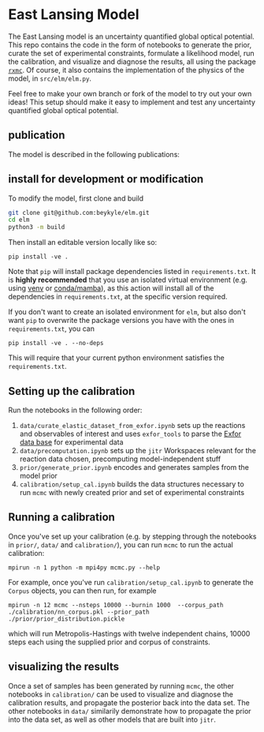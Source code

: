 # East Lansing Model
The East Lansing model is an uncertainty quantified global optical potential. This repo contains the code in the form of notebooks to generate the prior, curate the set of experimental constraints, formulate a likelihood model, run the calibration, and visualize and diagnose the results, all using the package [`rxmc`](https://github.com/beykyle/rxmc). Of course, it also contains the implementation of the physics of the model, in `src/elm/elm.py`.

Feel free to make your own branch or fork of the model to try out your own ideas! This setup should make it easy to implement and test any uncertainty quantified global optical potential.

## publication

The model is described in the following publications:

## install for development or modification

To modify the model, first clone and build
```bash
git clone git@github.com:beykyle/elm.git
cd elm
python3 -m build
```

Then install an editable version locally like so:

```
pip install -ve .
```

Note that `pip` will install package dependencies listed in `requirements.txt`. It is **highly recommended** that you use an isolated virtual environment (e.g. using [venv](https://packaging.python.org/en/latest/guides/installing-using-pip-and-virtual-environments/) or [conda/mamba](https://mamba.readthedocs.io/en/latest/)), as this action will install all of the dependencies in `requirements.txt`, at the specific version required.

If you don't want to create an isolated environment for `elm`, but also don't want `pip` to overwrite the package versions you have with the ones in `requirements.txt`, you can

```
pip install -ve . --no-deps
```
This will require that your current python environment satisfies the `requirements.txt`. 

## Setting up the calibration

Run the notebooks in the following order:

1. `data/curate_elastic_dataset_from_exfor.ipynb` sets up the reactions and observables of interest and uses `exfor_tools` to parse the [Exfor data base](https://www-nds.iaea.org/exfor/)  for experimental data
2. `data/precomputation.ipynb` sets up the `jitr` Workspaces relevant for the reaction data chosen, precomputing model-independent stuff
3. `prior/generate_prior.ipynb` encodes and generates samples from the model prior
4. `calibration/setup_cal.ipynb` builds the data structures necessary to run `mcmc` with newly created prior and set of experimental constraints 

## Running a calibration

Once you've set up your calibration (e.g. by stepping through the notebooks in `prior/`, `data/` and `calibration/`), you can run `mcmc` to run the actual calibration:

```
mpirun -n 1 python -m mpi4py mcmc.py --help
```

For example, once you've run `calibration/setup_cal.ipynb` to generate the `Corpus` objects, you can then run, for example

```
mpirun -n 12 mcmc --nsteps 10000 --burnin 1000  --corpus_path ./calibration/nn_corpus.pkl --prior_path ./prior/prior_distribution.pickle
```

which will run Metropolis-Hastings with twelve independent chains, 10000 steps each using the supplied prior and corpus of constraints.

## visualizing the results

Once a set of samples has been generated by running `mcmc`, the other notebooks in `calibration/` can be used to visualize and diagnose the calibration results, and propagate the posterior back into the data set. The other notebooks in `data/` similarily demonstrate how to propagate the prior into the data set, as well as other models that are built into `jitr`.
